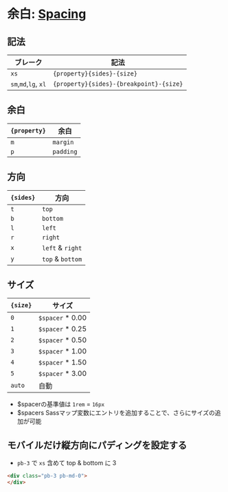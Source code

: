 # 余白: [Spacing](https://getbootstrap.com/docs/4.1/utilities/spacing/)

## 記法

| ブレーク             | 記法                                     |
|---------------------|-----------------------------------------|
| `xs`                | `{property}{sides}-{size}`              |
| `sm`,`md`,`lg`, `xl`| `{property}{sides}-{breakpoint}-{size}` |

## 余白

|`{property}` | 余白           |
|-------------|---------------|
| `m`         | `margin`      |
| `p`         | `padding`     |

## 方向

|`{sides}`| 方向               |
|---------|-------------------|
| `t`     | `top`             | 
| `b`     | `bottom`          | 
| `l`     | `left`            | 
| `r`     | `right`           | 
| `x`     | `left` & `right`  | 
| `y`     | `top` & `bottom`  | 

## サイズ

|`{size}`| サイズ             |
|--------|-------------------|
| `0`    | `$spacer` * 0.00  | 
| `1`    | `$spacer` * 0.25  | 
| `2`    | `$spacer` * 0.50  | 
| `3`    | `$spacer` * 1.00  | 
| `4`    | `$spacer` * 1.50  | 
| `5`    | `$spacer` * 3.00  | 
| `auto` | 自動               |

- $spacerの基準値は `1rem` = `16px`
- $spacers Sassマップ変数にエントリを追加することで、さらにサイズの追加が可能

## モバイルだけ縦方向にパディングを設定する

- `pb-3` で `xs` 含めて top & bottom に 3

~~~html
<div class="pb-3 pb-md-0">
</div>
~~~